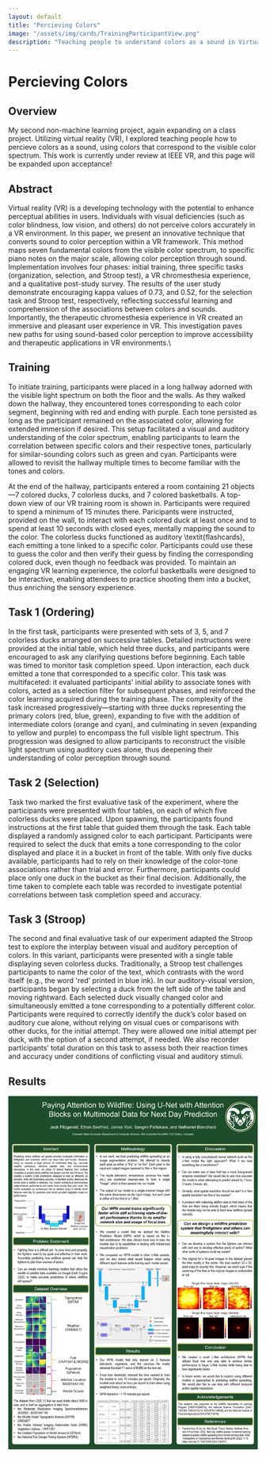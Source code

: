 ```yaml
---
layout: default
title: "Percieving Colors"
image: "/assets/img/cards/TrainingParticipantView.png"
description: "Teaching people to understand colors as a sound in Virtual Reality."
---
```

# Percieving Colors

## Overview
My second non-machine learning project, again expanding on a class project. Utilizing virtual reality (VR), I explored teaching people how to percieve colors as a sound, using colors that correspond to the visible color spectrum. This work is currently under review at IEEE VR, and this page will be expanded upon acceptance!

## Abstract
Virtual reality (VR) is a developing technology with the potential to enhance perceptual abilities in users. Individuals with visual deficiencies (such as color blindness, low vision, and others) do not perceive colors accurately in a VR environment. In this paper, we present an innovative technique that converts sound to color perception within a VR framework. This method maps seven fundamental colors from the visible color spectrum, to specific piano notes on the major scale, allowing color perception through sound. Implementation involves four phases: initial training, three specific tasks (organization, selection, and Stroop test), a VR chromesthesia experience, and a qualitative post-study survey. The results of the user study demonstrate encouraging kappa values of 0.73, and 0.52, for the selection task and Stroop test, respectively, reflecting successful learning and comprehension of the associations between colors and sounds. Importantly, the therapeutic chromesthesia experience in VR created an immersive and pleasant user experience in VR. This investigation paves new paths for using sound-based color perception to improve accessibility and therapeutic applications in VR environments.\

## Training
To initiate training, participants were placed in a long hallway adorned with the visible light spectrum on both the floor and the walls. As they walked down the hallway, they encountered tones corresponding to each color segment, beginning with red and ending with purple. Each tone persisted as long as the participant remained on the associated color, allowing for extended immersion if desired. This setup facilitated a visual and auditory understanding of the color spectrum, enabling participants to learn the correlation between specific colors and their respective tones, particularly for similar-sounding colors such as green and cyan. Participants were allowed to revisit the hallway multiple times to become familiar with the tones and colors. 

At the end of the hallway, participants entered a room containing 21 objects—7 colored ducks, 7 colorless ducks, and 7 colored basketballs. A top-down view of our VR training room is shown in. Participants were required to spend a minimum of 15 minutes there. Paricipants were instructed, provided on the wall, to interact with each colored duck at least once and to spend at least 10 seconds with closed eyes, mentally mapping the sound to the color. The colorless ducks functioned as auditory \textit{flashcards}, each emitting a tone linked to a specific color. Participants could use these to guess the color and then verify their guess by finding the corresponding colored duck, even though no feedback was provided. To maintain an engaging VR learning experience, the colorful basketballs were designed to be interactive, enabling attendees to practice shooting them into a bucket, thus enriching the sensory experience.

## Task 1 (Ordering)
In the first task, participants were presented with sets of 3, 5, and 7 colorless ducks arranged on successive tables. Detailed instructions were provided at the initial table, which held three ducks, and participants were encouraged to ask any clarifying questions before beginning. Each table was timed to monitor task completion speed. Upon interaction, each duck emitted a tone that corresponded to a specific color. This task was multifaceted: it evaluated participants' initial ability to associate tones with colors, acted as a selection filter for subsequent phases, and reinforced the color learning acquired during the training phase. The complexity of the task increased progressively—starting with three ducks representing the primary colors (red, blue, green), expanding to five with the addition of intermediate colors (orange and cyan), and culminating in seven (expanding to yellow and purple) to encompass the full visible light spectrum. This progression was designed to allow participants to reconstruct the visible light spectrum using auditory cues alone, thus deepening their understanding of color perception through sound. 

## Task 2 (Selection)
Task two marked the first evaluative task of the experiment, where the participants were presented with four tables, on each of which five colorless ducks were placed. Upon spawning, the participants found instructions at the first table that guided them through the task. Each table displayed a randomly assigned color to each participant. Participants were required to select the duck that emits a tone corresponding to the color displayed and place it in a bucket in front of the table. With only five ducks available, participants had to rely on their knowledge of the color-tone associations rather than trial and error. Furthermore, participants could place only one duck in the bucket as their final decision. Additionally, the time taken to complete each table was recorded to investigate potential correlations between task completion speed and accuracy.

## Task 3 (Stroop)
The second and final evaluative task of our experiment adapted the Stroop test to explore the interplay between visual and auditory perception of colors. In this variant, participants were presented with a single table displaying seven colorless ducks. Traditionally, a Stroop test challenges participants to name the color of the text, which contrasts with the word itself (e.g., the word 'red' printed in blue ink). In our auditory-visual version, participants began by selecting a duck from the left side of the table and moving rightward. Each selected duck visually changed color and simultaneously emitted a tone corresponding to a potentially different color. Participants were required to correctly identify the duck’s color based on auditory cue alone, without relying on visual cues or comparisons with other ducks, for the initial attempt. They were allowed one initial attempt per duck, with the option of a second attempt, if needed. We also recorder participants’ total duration on this task to assess both their reaction times and accuracy under conditions of conflicting visual and auditory stimuli.

## Results 

<img src="/assets/img/icmi/icmiposter2.jpg" alt="ICMI Poster"/>
